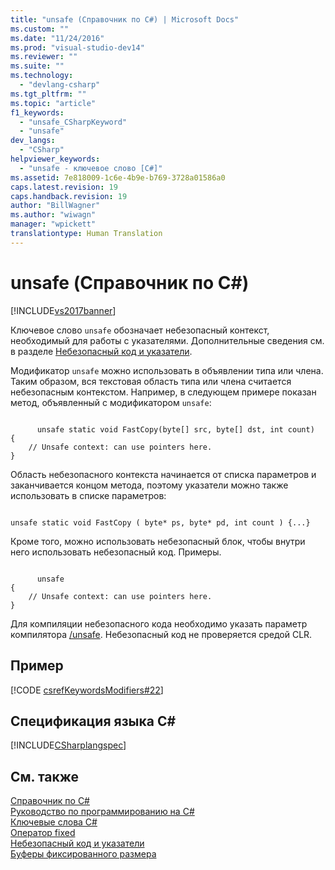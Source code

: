 ```yaml
---
title: "unsafe (Справочник по C#) | Microsoft Docs"
ms.custom: ""
ms.date: "11/24/2016"
ms.prod: "visual-studio-dev14"
ms.reviewer: ""
ms.suite: ""
ms.technology: 
  - "devlang-csharp"
ms.tgt_pltfrm: ""
ms.topic: "article"
f1_keywords: 
  - "unsafe_CSharpKeyword"
  - "unsafe"
dev_langs: 
  - "CSharp"
helpviewer_keywords: 
  - "unsafe - ключевое слово [C#]"
ms.assetid: 7e818009-1c6e-4b9e-b769-3728a01586a0
caps.latest.revision: 19
caps.handback.revision: 19
author: "BillWagner"
ms.author: "wiwagn"
manager: "wpickett"
translationtype: Human Translation
---
```

# unsafe (Справочник по C#)
[!INCLUDE[vs2017banner](../../../csharp/includes/vs2017banner.md)]

Ключевое слово `unsafe` обозначает небезопасный контекст, необходимый для работы с указателями.  Дополнительные сведения см. в разделе [Небезопасный код и указатели](../../../csharp/programming-guide/unsafe-code-pointers/index.md).  
  
 Модификатор `unsafe` можно использовать в объявлении типа или члена.  Таким образом, вся текстовая область типа или члена считается небезопасным контекстом.  Например, в следующем примере показан метод, объявленный с модификатором `unsafe`:  
  
```  
  
      unsafe static void FastCopy(byte[] src, byte[] dst, int count)  
{  
    // Unsafe context: can use pointers here.  
}  
```  
  
 Область небезопасного контекста начинается от списка параметров и заканчивается концом метода, поэтому указатели можно также использовать в списке параметров:  
  
```  
  
unsafe static void FastCopy ( byte* ps, byte* pd, int count ) {...}  
```  
  
 Кроме того, можно использовать небезопасный блок, чтобы внутри него использовать небезопасный код.  Примеры.  
  
```  
  
      unsafe  
{  
    // Unsafe context: can use pointers here.  
}  
```  
  
 Для компиляции небезопасного кода необходимо указать параметр компилятора [\/unsafe](../../../csharp/language-reference/compiler-options/unsafe-compiler-option.md).  Небезопасный код не проверяется средой CLR.  
  
## Пример  
 [!CODE [csrefKeywordsModifiers#22](../CodeSnippet/VS_Snippets_VBCSharp/csrefKeywordsModifiers#22)]  
  
## Спецификация языка C\#  
 [!INCLUDE[CSharplangspec](../../../csharp/language-reference/keywords/includes/csharplangspec_md.md)]  
  
## См. также  
 [Справочник по C\#](../../../csharp/language-reference/index.md)   
 [Руководство по программированию на C\#](../../../csharp/programming-guide/index.md)   
 [Ключевые слова C\#](../../../csharp/language-reference/keywords/index.md)   
 [Оператор fixed](../../../csharp/language-reference/keywords/fixed-statement.md)   
 [Небезопасный код и указатели](../../../csharp/programming-guide/unsafe-code-pointers/index.md)   
 [Буферы фиксированного размера](../../../csharp/programming-guide/unsafe-code-pointers/fixed-size-buffers.md)